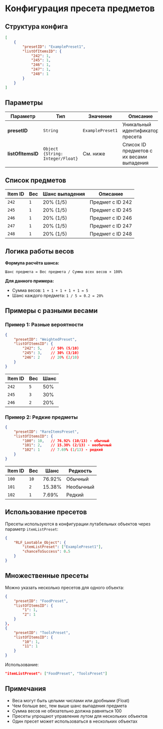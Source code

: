 # Конфигурация пресета предметов

## Структура конфига

```json
[
    {
        "presetID": "ExamplePreset1",
        "listOfItemsID": {
            "242": 1,
            "245": 1,
            "246": 1,
            "247": 1,
            "248": 1
        }
    }
]
```

## Параметры

| Параметр | Тип | Значение | Описание |
|----------|-----|----------|----------|
| **presetID** | `String` | `ExamplePreset1` | Уникальный идентификатор пресета |
| **listOfItemsID** | `Object {String: Integer/Float}` | См. ниже | Список ID предметов с их весами выпадения |

## Список предметов

| Item ID | Вес | Шанс выпадения | Описание |
|---------|-----|----------------|----------|
| `242` | `1` | 20% (1/5) | Предмет с ID 242 |
| `245` | `1` | 20% (1/5) | Предмет с ID 245 |
| `246` | `1` | 20% (1/5) | Предмет с ID 246 |
| `247` | `1` | 20% (1/5) | Предмет с ID 247 |
| `248` | `1` | 20% (1/5) | Предмет с ID 248 |

## Логика работы весов

**Формула расчёта шанса:**
```
Шанс предмета = Вес предмета / Сумма всех весов × 100%
```

**Для данного примера:**
- Сумма весов: `1 + 1 + 1 + 1 + 1 = 5`
- Шанс каждого предмета: `1 / 5 = 0.2 = 20%`

## Примеры с разными весами

### Пример 1: Разные вероятности
```json
{
    "presetID": "WeightedPreset",
    "listOfItemsID": {
        "242": 5,    // 50% (5/10)
        "245": 3,    // 30% (3/10)
        "246": 2     // 20% (2/10)
    }
}
```

| Item ID | Вес | Шанс |
|---------|-----|------|
| `242` | `5` | 50% |
| `245` | `3` | 30% |
| `246` | `2` | 20% |

### Пример 2: Редкие предметы
```json
{
    "presetID": "RareItemsPreset",
    "listOfItemsID": {
        "100": 10,   // 76.92% (10/13) - обычный
        "101": 2,    // 15.38% (2/13) - необычный
        "102": 1     // 7.69% (1/13) - редкий
    }
}
```

| Item ID | Вес | Шанс | Редкость |
|---------|-----|------|----------|
| `100` | `10` | 76.92% | Обычный |
| `101` | `2` | 15.38% | Необычный |
| `102` | `1` | 7.69% | Редкий |

## Использование пресетов

Пресеты используются в конфигурации лутабельных объектов через параметр `itemListPreset`:

```json
{
    "RLF_Lootable_Object": {
        "itemListPreset": ["ExamplePreset1"],
        "chanceToSuccess": 0.5
    }
}
```

## Множественные пресеты

Можно указать несколько пресетов для одного объекта:

```json
{
    "presetID": "FoodPreset",
    "listOfItemsID": {
        "1": 1,
        "2": 1
    }
},
{
    "presetID": "ToolsPreset",
    "listOfItemsID": {
        "10": 1,
        "11": 1
    }
}
```

Использование:
```json
"itemListPreset": ["FoodPreset", "ToolsPreset"]
```

## Примечания

- Веса могут быть целыми числами или дробными (Float)
- Чем больше вес, тем выше шанс выпадения предмета
- Сумма весов не обязательно должна равняться 100
- Пресеты упрощают управление лутом для нескольких объектов
- Один пресет может использоваться в нескольких объектах
